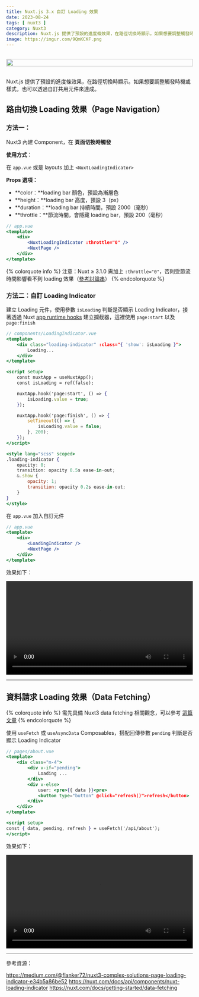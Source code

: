 ```yaml
---
title: Nuxt.js 3.x 自訂 Loading 效果
date: 2023-08-24
tags: [ nuxt3 ]
category: Nuxt3
description: Nuxt.js 提供了預設的進度條效果，在路徑切換時顯示。如果想要調整觸發時機或樣式，也可以透過自訂共用元件來達成
image: https://imgur.com/9QmKCKF.png
---
```


<div style="display: flex; justify-content: center; margin: 30px 0;">
    <img style="width: 100%; max-width: 600px;" src="https://imgur.com/9QmKCKF.png">
</div>

Nuxt.js 提供了預設的進度條效果，在路徑切換時顯示。如果想要調整觸發時機或樣式，也可以透過自訂共用元件來達成。

<!-- more -->

## **路由切換 Loading 效果（Page Navigation）**

### **方法一：<NuxtLoadingIndicator>**

Nuxt3 內建 Component，在 **頁面切換時觸發**

**使用方式：**

在 `app.vue` 或是 layouts 加上 `<NuxtLoadingIndicator>`

**Props 選項：**

- **color：**loading bar 顏色，預設為漸層色
- **height：**loading bar 高度，預設 3（px）
- **duration：**loading bar 持續時間，預設 2000（毫秒）
- **throttle：**節流時間，會隱藏 loading bar，預設 200（毫秒）

```jsx
// app.vue
<template>
    <div>
        <NuxtLoadingIndicator :throttle="0" />
        <NuxtPage />
    </div>
</template>
```

{% colorquote info %}
注意：Nuxt ≥ 3.1.0 需加上 `:throttle="0"`，否則受節流時間影響看不到 loading 效果（[參考討論串](https://github.com/vrtpro/chocolattech/issues/32)）
{% endcolorquote %}

### **方法二：自訂 Loading Indicator**

建立 Loading 元件，使用參數 `isLoading` 判斷是否顯示 Loading Indicator，接著透過 Nuxt [app runtime hooks](https://nuxt.com/docs/api/advanced/hooks#app-hooks-runtime) 建立攔截器，這裡使用 `page:start` 以及 `page:finish`

```jsx
// components/LoadingIndicator.vue
<template>
    <div class="loading-indicator" :class="{ 'show': isLoading }">
        Loading...
    </div>
</template>

<script setup>
    const nuxtApp = useNuxtApp();
    const isLoading = ref(false);

    nuxtApp.hook('page:start', () => {
        isLoading.value = true;
    });

    nuxtApp.hook('page:finish', () => {
        setTimeout(() => {
            isLoading.value = false;
        }, 200);
    });
</script>

<style lang="scss" scoped>
.loading-indicator {
    opacity: 0;
    transition: opacity 0.5s ease-in-out;
    &.show {
        opacity: 1;
        transition: opacity 0.2s ease-in-out;
    }
}
</style>
```

在 `app.vue` 加入自訂元件

```jsx
// app.vue
<template>
    <div>
        <LoadingIndicator />
        <NuxtPage />
    </div>
</template>
```

效果如下：

<video controls width="100%">
    <source src="https://i.imgur.com/jFNxZJJ.mp4" type="video/mp4" />
</video>

---

## **資料請求 Loading 效果（Data Fetching）**

{% colorquote info %}
需先具備 Nuxt3 data fetching 相關觀念，可以參考 [這篇文章](https://clairechang.tw/2023/07/19/nuxt3/nuxt-v3-data-fetching/)
{% endcolorquote %}

使用 `useFetch` 或 `useAsyncData` Composables，搭配回傳參數 `pending` 判斷是否顯示 Loading Indicator

```jsx
// pages/about.vue
<template>
    <div class="m-4">
        <div v-if="pending">
            Loading ...
        </div>
        <div v-else>
            user: <pre>{{ data }}<pre>
            <button type="button" @click="refresh()">refresh</button>
        </div>
    </div>
</template>

<script setup>
const { data, pending, refresh } = useFetch('/api/about');
</script>
```

效果如下：

<video controls width="100%">
    <source src="https://imgur.com/HyOhm0t.mp4" type="video/mp4" />
</video>

---

參考資源：

https://medium.com/@flanker72/nuxt3-complex-solutions-page-loading-indicator-e34b5a86be52
https://nuxt.com/docs/api/components/nuxt-loading-indicator
https://nuxt.com/docs/getting-started/data-fetching